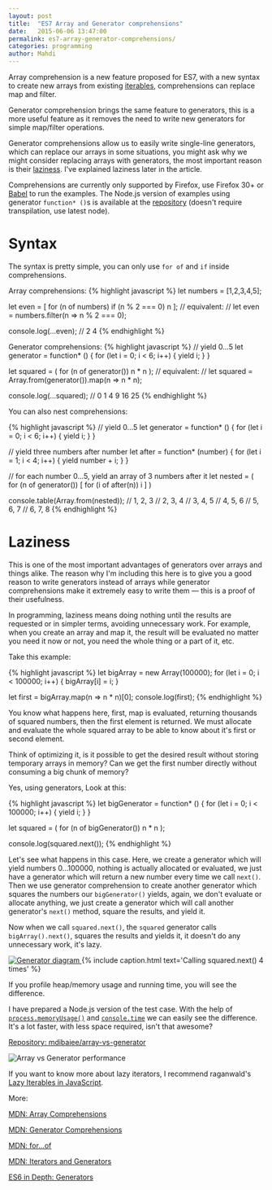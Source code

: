 ```yaml
---
layout: post
title:  "ES7 Array and Generator comprehensions"
date:   2015-06-06 13:47:00
permalink: es7-array-generator-comprehensions/
categories: programming
author: Mahdi
---
```


Array comprehension is a new feature proposed for ES7, with a new syntax to
create new arrays from existing
[iterables](http://www.2ality.com/2015/02/es6-iteration.html), comprehensions
can replace map and filter.

Generator comprehension brings the same feature to generators, this is a more
useful feature as it removes the need to write new generators for simple
map/filter operations.

Generator comprehensions allow us to easily write single-line generators, which
can replace our arrays in some situations, you might ask why we might consider
replacing arrays with generators, the most important reason is their
[laziness](#laziness). I've explained laziness later in the article.

Comprehensions are currently only supported by Firefox, use Firefox 30+ or
[Babel](https://babeljs.io/repl/) to run the examples. The Node.js version of
examples using generator `function* ()`s is available at the
[repository](https://github.com/mdibaiee/array-vs-generator) (doesn't require
transpilation, use latest node).

Syntax
======

The syntax is pretty simple, you can only use `for of` and `if` inside comprehensions.

Array comprehensions:
{% highlight javascript %}
let numbers = [1,2,3,4,5];

let even = [ for (n of numbers) if (n % 2 === 0) n ];
// equivalent:
// let even = numbers.filter(n => n % 2 === 0);

console.log(...even); // 2 4
{% endhighlight %}

Generator comprehensions:
{% highlight javascript %}
// yield 0...5
let generator = function* () {
  for (let i = 0; i < 6; i++) {
    yield i;
  }
}

let squared = ( for (n of generator()) n * n );
// equivalent:
// let squared = Array.from(generator()).map(n => n * n);

console.log(...squared); // 0 1 4 9 16 25
{% endhighlight %}

You can also nest comprehensions:

{% highlight javascript %}
// yield 0...5
let generator = function* () {
  for (let i = 0; i < 6; i++) {
    yield i;
  }
}

// yield three numbers after number
let after = function* (number) {
  for (let i = 1; i < 4; i++) {
    yield number + i;
  }
}

// for each number 0...5, yield an array of 3 numbers after it
let nested = ( for (n of generator())
               [ for (i of after(n)) i ]
             )

console.table(Array.from(nested));
// 1, 2, 3
// 2, 3, 4
// 3, 4, 5
// 4, 5, 6
// 5, 6, 7
// 6, 7, 8
{% endhighlight %}

Laziness
========
This is one of the most important advantages of generators over arrays and
things alike. The reason why I'm including this here is to give you a good
reason to write generators instead of arrays while generator comprehensions make
it extremely easy to write them — this is a proof of their usefulness.

In programming, laziness means doing nothing until the results are requested or
in simpler terms, avoiding unnecessary work. For example, when you create an
array and map it, the result will be evaluated no matter you need it now or not,
you need the whole thing or a part of it, etc.

Take this example:

{% highlight javascript %}
let bigArray = new Array(100000);
for (let i = 0; i < 100000; i++) {
  bigArray[i] = i;
}

let first = bigArray.map(n => n * n)[0];
console.log(first);
{% endhighlight %}

You know what happens here, first, map is evaluated, returning thousands of
squared numbers, then the first element is returned. We must allocate and
evaluate the whole squared array to be able to know about it's first or second
element.

Think of optimizing it, is it possible to get the desired result without storing
temporary arrays in memory? Can we get the first number directly without
consuming a big chunk of memory?

Yes, using generators, Look at this:

{% highlight javascript %}
let bigGenerator = function* () {
  for (let i = 0; i < 100000; i++) {
    yield i;
  }
}

let squared = ( for (n of bigGenerator()) n * n );

console.log(squared.next());
{% endhighlight %}

Let's see what happens in this case. Here, we create a generator which will
yield numbers 0...100000, nothing is actually allocated or evaluated, we just
have a generator which will return a new number every time we call `next()`.
Then we use generator comprehension to create another generator which squares
the numbers our `bigGenerator()` yields, again, we don't evaluate or allocate
anything, we just create a generator which will call another generator's
`next()` method, square the results, and yield it.

Now when we call `squared.next()`, the `squared` generator calls
`bigArray().next()`, squares the results and yields it, it doesn't do any
unnecessary work, it's lazy.

[
  ![Generator diagram](/img/generator-diagram.png)
](/img/generator-diagram.png)
{% include caption.html text='Calling squared.next() 4 times' %}

If you profile heap/memory usage and running time, you will see the difference.

I have prepared a Node.js version of the test case. With the help of [`process.memoryUsage()`](https://nodejs.org/api/process.html#process_process_memoryusage) and [`console.time`](https://developer.mozilla.org/en-US/docs/Web/API/Console/time) we can easily see the difference.
It's a lot faster, with less space required, isn't that awesome?

[Repository: mdibaiee/array-vs-generator](https://github.com/mdibaiee/array-vs-generator)

![Array vs Generator performance](/img/array-vs-generator.png)

If you want to know more about lazy iterators, I recommend raganwald's [Lazy Iterables in JavaScript](http://raganwald.com/2015/02/17/lazy-iteratables-in-javascript.html).

More:

[MDN: Array Comprehensions](https://developer.mozilla.org/en-US/docs/Web/JavaScript/Reference/Operators/Array_comprehensions)

[MDN: Generator Comprehensions](https://developer.mozilla.org/en-US/docs/Web/JavaScript/Reference/Operators/Generator_comprehensions)

[MDN: for...of](https://developer.mozilla.org/en-US/docs/Web/JavaScript/Reference/Statements/for...of)

[MDN: Iterators and Generators](https://developer.mozilla.org/en-US/docs/Web/JavaScript/Guide/Iterators_and_Generators?redirectlocale=en-US&redirectslug=JavaScript%2FGuide%2FIterators_and_Generators)

[ES6 in Depth: Generators](https://hacks.mozilla.org/2015/05/es6-in-depth-generators/?utm_source=javascriptweekly&utm_medium=email)
